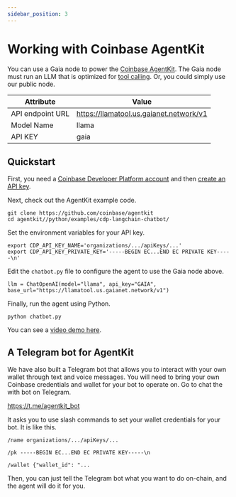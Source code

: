 ```yaml
---
sidebar_position: 3
---
```


# Working with Coinbase AgentKit

You can use a Gaia node to power the [Coinbase AgentKit](https://github.com/coinbase/cdp-agentkit).
The Gaia node must run an LLM that is optimized for [tool calling](tool-call.md). 
Or, you could simply use our public node.

| Attribute | Value |
|-----|--------|
| API endpoint URL | https://llamatool.us.gaianet.network/v1 |
| Model Name | llama |
| API KEY | gaia |

## Quickstart

First, you need a [Coinbase Developer Platform account](https://www.coinbase.com/developer-platform) and then [create an API key](https://docs.cdp.coinbase.com/advanced-trade/docs/auth/#creating-api-keys).

Next, check out the AgentKit example code.

```
git clone https://github.com/coinbase/agentkit
cd agentkit//python/examples/cdp-langchain-chatbot/
```

Set the environment variables for your API key.

```
export CDP_API_KEY_NAME='organizations/.../apiKeys/...'
export CDP_API_KEY_PRIVATE_KEY='-----BEGIN EC...END EC PRIVATE KEY-----\n'
```

Edit the `chatbot.py` file to configure the agent to use the Gaia node above.

```
llm = ChatOpenAI(model="llama", api_key="GAIA", base_url="https://llamatool.us.gaianet.network/v1")
```

Finally, run the agent using Python.

```
python chatbot.py
```

You can see a [video demo here](https://x.com/juntao/status/1858634152599224828).


## A Telegram bot for AgentKit

We have also built a Telegram bot that allows you to interact with your own wallet through text and voice messages.
You will need to bring your own Coinbase credentials and wallet for your bot to operate on.
Go to chat the with bot on Telegram.

https://t.me/agentkit_bot

It asks you to use slash commands to set your wallet credentials for your bot.
It is like this.

```
/name organizations/.../apiKeys/...

/pk -----BEGIN EC...END EC PRIVATE KEY-----\n

/wallet {"wallet_id": "...
```

Then, you can just tell the Telegram bot what you want to do on-chain, and the agent will do it for you.
